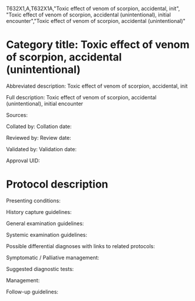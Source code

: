T632X1,A,T632X1A,"Toxic effect of venom of scorpion, accidental, init", "Toxic effect of venom of scorpion, accidental (unintentional), initial encounter","Toxic effect of venom of scorpion, accidental (unintentional)"
# Category title: Toxic effect of venom of scorpion, accidental (unintentional)

Abbreviated description: Toxic effect of venom of scorpion, accidental, init

Full description: Toxic effect of venom of scorpion, accidental (unintentional), initial encounter

Sources:

Collated by:
Collation date:

Reviewed by:
Review date:

Validated by:
Validation date:

Approval UID:

# Protocol description

Presenting conditions:

History capture guidelines:

General examination guidelines:

Systemic examination guidelines:

Possible differential diagnoses with links to related protocols:

Symptomatic / Palliative management:

Suggested diagnostic tests:

Management:

Follow-up guidelines:
